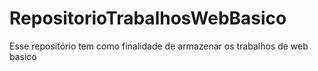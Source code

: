 # RepositorioTrabalhosWebBasico
Esse repositório tem como finalidade de armazenar os trabalhos de web basico
